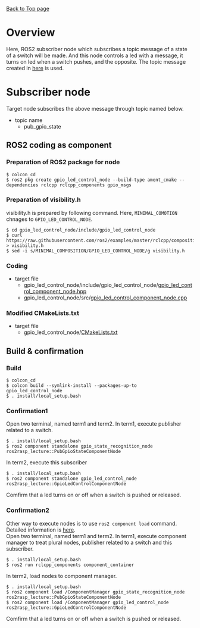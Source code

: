 [Back to Top page](../README.md)

# Overview

Here, ROS2 subscriber node which subscribes a topic message of a state of a switch will be made.
And this node controls a led with a message, it turns on led when a switch pushes, and the opposite.
The topic message created in [here](Creation_of_a_topic_message_for_a_state_of_a_switch.md) is used.

# Subscriber node
Target node subscribes the above message through topic named below.

* topic name
  * pub_gpio_state

## ROS2 coding as component
### Preparation of ROS2 package for node

```shell
$ colcon_cd
$ ros2 pkg create gpio_led_control_node --build-type ament_cmake --dependencies rclcpp rclcpp_components gpio_msgs
```

### Preparation of visibility.h
visibility.h is prepared by following command.
Here, `MINIMAL_COMOTION` chnages to `GPIO_LED_CONTROL_NODE`.

```shell
$ cd gpio_led_control_node/include/gpio_led_control_node
$ curl https://raw.githubusercontent.com/ros2/examples/master/rclcpp/composition/minimal_composition/include/minimal_composition/visibility.h > visibility.h
$ sed -i s/MINIMAL_COMPOSITION/GPIO_LED_CONTROL_NODE/g visibility.h
```

### Coding

* target file
  * gpio_led_control_node/include/gpio_led_control_node/[gpio_led_control_component_node.hpp](../src/gpio_led_control_node/include/gpio_led_control_node/gpio_led_control_component_node.hpp)
  * gpio_led_control_node/src/[gpio_led_control_component_node.cpp](../src/gpio_led_control_node/src/gpio_led_control_component_node.cpp)

### Modified  CMakeLists.txt

* target file
  * gpio_led_control_node/[CMakeLists.txt](../src/gpio_led_control_node/CMakeLists.txt)

## Build & confirmation
### Build

```shell
$ colcon_cd
$ colcon build --symlink-install --packages-up-to gpio_led_control_node
$ . install/local_setup.bash
```

### Confirmation1
Open two terminal, named term1 and term2.
In term1, execute publisher related to a switch.

```shell
$ . install/local_setup.bash
$ ros2 component standalone gpio_state_recognition_node ros2rasp_lecture::PubGpioStateComponentNode
```

In term2, execute this subscriber

```shell
$ . install/local_setup.bash
$ ros2 component standalone gpio_led_control_node ros2rasp_lecture::GpioLedControlComponentNode
```

Comfirm that a led turns on or off when a switch is pushed or released.

### Confirmation2
Other way to execute nodes is to use `ros2 component load` command.
Detailed information is [here](PubGpioStateComponentNode).<br>
Open two terminal, named term1 and term2.
In term1, execute component manager to treat plural nodes, publisher related to a switch and this subscriber.

```shell
$ . install/local_setup.bash
$ ros2 run rclcpp_components component_container
```

In term2, load nodes to component manager.

```shell
$ . install/local_setup.bash
$ ros2 component load /ComponentManager gpio_state_recognition_node ros2rasp_lecture::PubGpioStateComponentNode
$ ros2 component load /ComponentManager gpio_led_control_node ros2rasp_lecture::GpioLedControlComponentNode
```

Comfirm that a led turns on or off when a switch is pushed or released.
